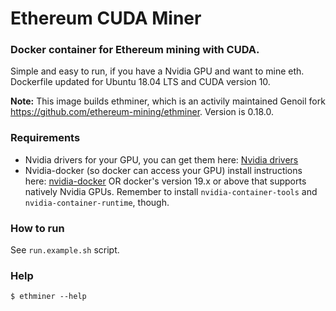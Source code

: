 # Ethereum CUDA Miner

### Docker container for Ethereum mining with CUDA.

Simple and easy to run, if you have a Nvidia GPU and want to mine eth. Dockerfile updated for Ubuntu 18.04 LTS and CUDA version 10.

**Note:** This image builds ethminer, which is an activily maintained Genoil fork <https://github.com/ethereum-mining/ethminer>. Version is 0.18.0.

### Requirements
- Nvidia drivers for your GPU, you can get them here: [Nvidia drivers](http://www.nvidia.com/Download/index.aspx)
- Nvidia-docker (so docker can access your GPU) install instructions here: [nvidia-docker](https://github.com/NVIDIA/nvidia-docker) OR docker's version 19.x or above that supports natively Nvidia GPUs. Remember to install `nvidia-container-tools` and `nvidia-container-runtime`, though.

### How to run

See `run.example.sh` script.

### Help
`$ ethminer --help`
